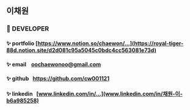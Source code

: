 ## 이채원

### 🌱 DEVELOPER

>

#### ✨ **portfolio** [https://www.notion.so/chaewon/...](https://royal-tiger-88d.notion.site/d2d081c95a5045c0bdc4cc563081e73d)
#### ✨ **email** &nbsp;&nbsp;&nbsp;oochaewonoo@gmail.com
#### ✨ **github** &nbsp;&nbsp;https://github.com/cw001121

#### ✨ **linkedin** &nbsp;&nbsp;[www.linkedin.com/in/...](www.linkedin.com/in/채원-이-b6a985258)

<br/>
<br/>
